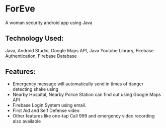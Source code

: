 # ForEve
A woman security android app using Java


## Technology Used:
Java, Android Studio, Google Maps API, Java Youtube Library, Firebase Authentication, Firebase Database


## Features:
* Emergency message will automatically send in times of danger detecting shake using
* Nearby Hospital, Nearby Police Station can find out using Google Maps API
* Firebase Login System using email.
* First Aid and Self Defense video
* Other features like one-tap Call 999 and emergency video recording also available
